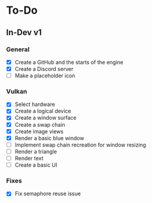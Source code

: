 # To-Do
## In-Dev v1
### General
- [x] Create a GitHub and the starts of the engine
- [x] Create a Discord server
- [ ] Make a placeholder icon
### Vulkan
- [x] Select hardware
- [x] Create a logical device
- [x] Create a window surface
- [x] Create a swap chain
- [x] Create image views
- [x] Render a basic blue window
- [ ] Implement swap chain recreation for window resizing
- [ ] Render a triangle
- [ ] Render text
- [ ] Create a basic UI
### Fixes
- [x] Fix semaphore reuse issue
